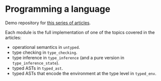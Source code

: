 # Programming a language

Demo repository for [this series of articles](https://nrinaudo.com/articles/pl.html).

Each module is the full implementation of one of the topics covered in the articles:
- operational semantics in `untyped`.
- type checking in `type_checking`.
- type inference in `type_inference` (and a pure version in `type_inference_state`).
- typed ASTs in `typed_ast`.
- typed ASTs that encode the environment at the type level in `typed_env`.
